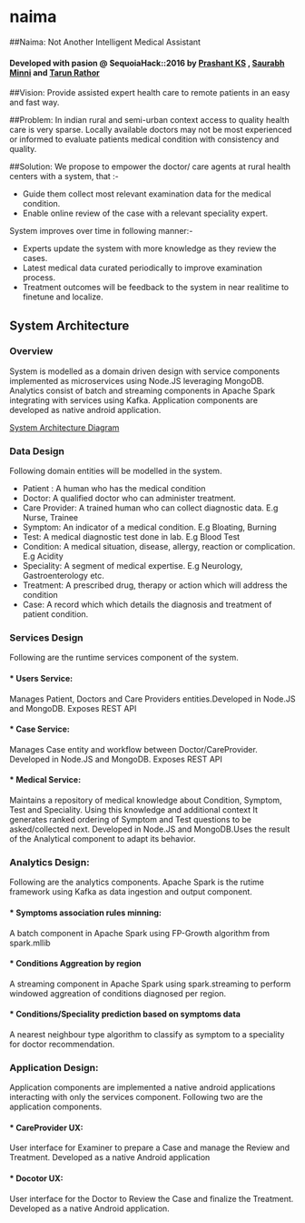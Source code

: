 # naima
##Naima: Not Another Intelligent Medical Assistant   

#### Developed with pasion @ SequoiaHack::2016 by [Prashant KS](https://github.com/tarunjr/) , [Saurabh Minni](https://github.com/tarunjr/) and [Tarun Rathor](https://github.com/tarunjr/)

##Vision: 
Provide assisted expert health care to remote patients in an easy and fast way.

##Problem: 
In indian rural and semi-urban context access to quality health care is very sparse. 
Locally available doctors may not be most experienced or informed to evaluate patients medical 
condition with consistency and quality.

##Solution: 
We propose to empower the doctor/ care agents at rural health centers with a system, that :-
* Guide them collect most relevant examination data for the medical condition.
* Enable online review of the case with a relevant speciality expert.

System improves over time in following manner:-
* Experts update the system with more knowledge as they review the cases.
* Latest medical data curated periodically to improve examination process.
* Treatment outcomes will be feedback to the system in near realitime to finetune and localize.

## System Architecture

### Overview
System is modelled as a domain driven design with service components implemented as microservices using Node.JS leveraging MongoDB. Analytics consist of batch and streaming components in Apache Spark integrating with services using Kafka. Application components are developed as native android application.

[System Architecture Diagram](https://drive.google.com/open?id=0B9hsNf_dkRTEUjNhMG85dVhpRUk)

### Data Design
Following domain entities will be modelled in the system.
* Patient : A human who has the medical condition
* Doctor: A qualified doctor who can administer treatment.
* Care Provider: A trained human who can collect diagnostic data. E.g Nurse, Trainee
* Symptom: An indicator of a medical condition. E.g Bloating, Burning
* Test: A medical diagnostic test done in lab. E.g Blood Test
* Condition: A medical situation, disease, allergy, reaction or complication. E.g  Acidity
* Speciality: A segment of medical expertise. E.g  Neurology, Gastroenterology etc.
* Treatment: A prescribed drug, therapy or action which will address the condition
* Case: A record which which details the diagnosis and treatment of patient condition.

### Services Design
Following are the runtime services component of the system.

#### * Users Service: 
Manages Patient, Doctors and  Care Providers entities.Developed in Node.JS and MongoDB. Exposes REST API

#### * Case Service: 
Manages Case entity and workflow between Doctor/CareProvider. Developed in Node.JS and MongoDB. Exposes REST API
	
#### * Medical Service: 
Maintains a repository of medical knowledge about Condition, Symptom, Test and Speciality. Using this knowledge and additional context It generates ranked ordering of Symptom and Test questions to be asked/collected next. Developed in Node.JS and MongoDB.Uses the result of the Analytical component to adapt its behavior.
	
### Analytics Design:
Following are the analytics components. Apache Spark is the rutime framework using Kafka as data ingestion and output
component.

#### * Symptoms association rules minning:
A batch component in Apache Spark using FP-Growth algorithm from spark.mllib 
#### * Conditions Aggreation by region
A streaming component in Apache Spark using spark.streaming to perform windowed aggreation of conditions diagnosed per region.
#### * Conditions/Speciality prediction based on symptoms data
A nearest neighbour type algorithm to classify as symptom to a speciality for doctor recommendation.


### Application Design: 
Application components are implemented a native android applications interacting with only the services component.
Following two are the application components.

#### * CareProvider UX:  
User interface for Examiner to prepare a Case and manage the Review and Treatment. Developed as a native Android application

#### * Docotor UX: 
User interface for the Doctor to Review the Case and finalize the Treatment.
Developed as a native Android application.
